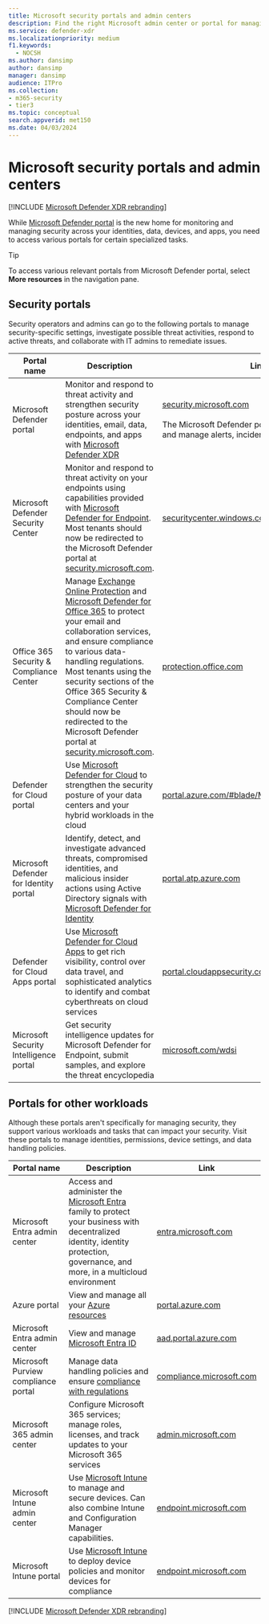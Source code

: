 ```yaml
---
title: Microsoft security portals and admin centers
description: Find the right Microsoft admin center or portal for managing various services related to Microsoft 365 security.
ms.service: defender-xdr
ms.localizationpriority: medium
f1.keywords:
  - NOCSH
ms.author: dansimp
author: dansimp
manager: dansimp
audience: ITPro
ms.collection: 
- m365-security
- tier3
ms.topic: conceptual
search.appverid: met150
ms.date: 04/03/2024
---
```


# Microsoft security portals and admin centers

[!INCLUDE [Microsoft Defender XDR rebranding](../includes/microsoft-defender.md)]

While [Microsoft Defender portal](microsoft-365-defender-portal.md) is the new home for monitoring and managing security across your identities, data, devices, and apps, you need to access various portals for certain specialized tasks.

> [!TIP]
> To access various relevant portals from Microsoft Defender portal, select **More resources** in the navigation pane.

## Security portals

Security operators and admins can go to the following portals to manage security-specific settings, investigate possible threat activities, respond to active threats, and collaborate with IT admins to remediate issues.

| Portal name | Description | Link |
|---|---|---|
| Microsoft Defender portal | Monitor and respond to threat activity and strengthen security posture across your identities, email, data, endpoints, and apps with [Microsoft Defender XDR](microsoft-365-defender.md) | [security.microsoft.com](https://security.microsoft.com/)  <br/><br/>The Microsoft Defender portal is where you view and manage alerts, incidents, settings, and more. |
| Microsoft Defender Security Center | Monitor and respond to threat activity on your endpoints using capabilities provided with [Microsoft Defender for Endpoint](/microsoft-365/security/defender-endpoint/microsoft-defender-endpoint).  Most tenants should now be redirected to the Microsoft Defender portal at [security.microsoft.com](https://security.microsoft.com/).  | [securitycenter.windows.com](https://securitycenter.windows.com) |
| Office 365 Security & Compliance Center | Manage [Exchange Online Protection](../office-365-security/eop-about.md) and [Microsoft Defender for Office 365](/microsoft-365/security/office-365-security/defender-for-office-365) to protect your email and collaboration services, and ensure compliance to various data-handling regulations.  Most tenants using the security sections of the Office 365 Security & Compliance Center should now be redirected to the Microsoft Defender portal at [security.microsoft.com](https://security.microsoft.com/). | [protection.office.com](https://protection.office.com) |
| Defender for Cloud portal | Use [Microsoft Defender for Cloud](/azure/security-center/security-center-intro) to strengthen the security posture of your data centers and your hybrid workloads in the cloud | [portal.azure.com/#blade/Microsoft_Azure_Security](https://portal.azure.com/#blade/Microsoft_Azure_Security/SecurityMenuBlade/0) |
| Microsoft Defender for Identity portal | Identify, detect, and investigate advanced threats, compromised identities, and malicious insider actions using Active Directory signals with [Microsoft Defender for Identity](/azure-advanced-threat-protection/what-is-atp) | [portal.atp.azure.com](https://portal.atp.azure.com/) |
| Defender for Cloud Apps portal | Use [Microsoft Defender for Cloud Apps](/cloud-app-security/what-is-cloud-app-security) to get rich visibility, control over data travel, and sophisticated analytics to identify and combat cyberthreats on cloud services | [portal.cloudappsecurity.com](https://portal.cloudappsecurity.com/) |
| Microsoft Security Intelligence portal | Get security intelligence updates for Microsoft Defender for Endpoint, submit samples, and explore the threat encyclopedia | [microsoft.com/wdsi](https://microsoft.com/wdsi) |

## Portals for other workloads

Although these portals aren't specifically for managing security, they support various workloads and tasks that can impact your security. Visit these portals to manage identities, permissions, device settings, and data handling policies.

| Portal name | Description | Link |
|---|---|---|
| Microsoft Entra admin center | Access and administer the [Microsoft Entra](/entra) family to protect your business with decentralized identity, identity protection, governance, and more, in a multicloud environment | [entra.microsoft.com](https://entra.microsoft.com/) |
| Azure portal | View and manage all your [Azure resources](/azure/azure-resource-manager/management/overview)  | [portal.azure.com](https://portal.azure.com/) |
| Microsoft Entra admin center | View and manage [Microsoft Entra ID](/azure/active-directory/fundamentals/active-directory-whatis) | [aad.portal.azure.com](https://aad.portal.azure.com/) |
| Microsoft Purview compliance portal | Manage data handling policies and ensure [compliance with regulations](/compliance/regulatory/offering-home) | [compliance.microsoft.com](https://compliance.microsoft.com/) |
| Microsoft 365 admin center | Configure Microsoft 365 services; manage roles, licenses, and track updates to your Microsoft 365 services | [admin.microsoft.com](https://go.microsoft.com/fwlink/p/?linkid=2166757) |
| Microsoft Intune admin center | Use [Microsoft Intune](/mem/intune/fundamentals/what-is-intune) to manage and secure devices. Can also combine Intune and Configuration Manager capabilities. | [endpoint.microsoft.com](https://endpoint.microsoft.com/) |
| Microsoft Intune portal | Use [Microsoft Intune](/intune/fundamentals/what-is-intune) to deploy device policies and monitor devices for compliance | [endpoint.microsoft.com](https://endpoint.microsoft.com/#blade/Microsoft_Intune_DeviceSettings/DevicesMenu/overview) |


[!INCLUDE [Microsoft Defender XDR rebranding](../includes/defender-m3d-techcommunity.md)]
